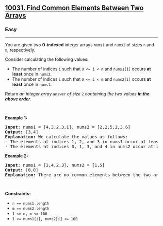 <h2><a href="https://leetcode.com/problems/find-common-elements-between-two-arrays/">10031. Find Common Elements Between Two Arrays</a></h2><h3>Easy</h3><hr><div><p>You are given two <strong>0-indexed</strong> integer arrays <code>nums1</code> and <code>nums2</code> of sizes <code>n</code> and <code>m</code>, respectively.</p>

<p>Consider calculating the following values:</p>

<ul>
	<li>The number of indices <code>i</code> such that <code>0 &lt;= i &lt; n</code> and <code>nums1[i]</code> occurs <strong>at least</strong> once in <code>nums2</code>.</li>
	<li>The number of indices <code>i</code> such that <code>0 &lt;= i &lt; m</code> and <code>nums2[i]</code> occurs <strong>at least</strong> once in <code>nums1</code>.</li>
</ul>

<p>Return <em>an integer array </em><code>answer</code><em> of size </em><code>2</code><em> containing the two values <strong>in the above order</strong></em>.</p>

<p>&nbsp;</p>
<p><strong class="example">Example 1:</strong></p>

<pre><strong>Input:</strong> nums1 = [4,3,2,3,1], nums2 = [2,2,5,2,3,6]
<strong>Output:</strong> [3,4]
<strong>Explanation:</strong> We calculate the values as follows:
- The elements at indices 1, 2, and 3 in nums1 occur at least once in nums2. So the first value is 3.
- The elements at indices 0, 1, 3, and 4 in nums2 occur at least once in nums1. So the second value is 4.
</pre>

<p><strong class="example">Example 2:</strong></p>

<pre><strong>Input:</strong> nums1 = [3,4,2,3], nums2 = [1,5]
<strong>Output:</strong> [0,0]
<strong>Explanation:</strong> There are no common elements between the two arrays, so the two values will be 0.
</pre>

<p>&nbsp;</p>
<p><strong>Constraints:</strong></p>

<ul>
	<li><code>n == nums1.length</code></li>
	<li><code>m == nums2.length</code></li>
	<li><code>1 &lt;= n, m &lt;= 100</code></li>
	<li><code>1 &lt;= nums1[i], nums2[i] &lt;= 100</code></li>
</ul>
</div>